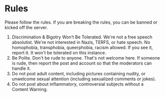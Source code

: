 # Rules

Please follow the rules. If you are breaking the rules, you can be banned or kicked off the server.

1. Discrimination & Bigotry Won’t Be Tolerated. We're not a free speech absolutist. We're not interested in Nazis, TERFS, or hate speech. No homophobia, transphobia, queerphobia, racism allowed. If you see it, report it. It won't be tolerated on this instance.
2. Be Polite. Don't be rude to anyone. That's not welcome here. If someone is rude, then report the post and account so that the moderators can handle it.
3. Do not post adult content, including pictures containing nudity, or unwelcome sexual attention (including sexualized comments or jokes).
4. Do not post about inflammatory, controversial subjects without a Content Warning.
<!--5. Accounts solely for app promotions are not allowed. You can make an account documenting your progress, but an account for your app only is not allowed.-->
